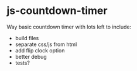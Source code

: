 # js-countdown-timer

Way basic countdown timer with lots left to include:
- build files
- separate css/js from html
- add flip clock option
- better debug
- tests?
